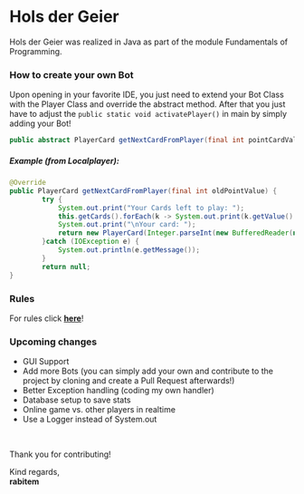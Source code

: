 # Hols der Geier
<p>
    Hols der Geier was realized in Java as part of the module Fundamentals of Programming. 
</p>

<p>
    <h3>How to create your own Bot</h3>
    Upon opening in your favorite IDE, you just need to extend your Bot Class with the Player Class and override the abstract method. After that you just have to adjust the <code>public static void activatePlayer()</code> in main by simply adding your Bot!
    <br>
</p>

```java
public abstract PlayerCard getNextCardFromPlayer(final int pointCardValue);
```

<p>
    <h5>Example (from Localplayer):</h5>
</p>

```java
@Override
public PlayerCard getNextCardFromPlayer(final int oldPointValue) {
        try {
            System.out.print("Your Cards left to play: ");
            this.getCards().forEach(k -> System.out.print(k.getValue() + " "));
            System.out.print("\nYour card: ");
            return new PlayerCard(Integer.parseInt(new BufferedReader(new InputStreamReader(System.in)).readLine()));
        }catch (IOException e) {
            System.out.println(e.getMessage());
        }
        return null;
}
```
<p>
    <h3>Rules</h3>
    For rules click <a href = "https://de.wikipedia.org/wiki/Hol%E2%80%99s_der_Geier" ><b>here</b></a>!
</p>
        
<p>
    <h3>Upcoming changes</h3>
    <ul>
        <li>GUI Support</li>
        <li>Add more Bots (you can simply add your own and contribute to the project by cloning and create a Pull Request afterwards!)</li>
        <li>Better Exception handling (coding my own handler)</li>
        <li>Database setup to save stats</li>
        <li>Online game vs. other players in realtime</li>
        <li>Use a Logger instead of System.out</li>
    </ul>
</p>
<br>
<p>
    Thank you for contributing! <br>
</p>
    Kind regards,
<br>
    <b>rabitem</b>
